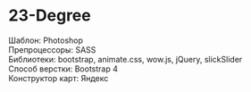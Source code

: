 # 23-Degree

Шаблон: Photoshop  
Препроцессоры: SASS  
Библиотеки: bootstrap, animate.css, wow.js, jQuery, slickSlider      
Способ верстки: Bootstrap 4  
Конструктор карт: Яндекс 
